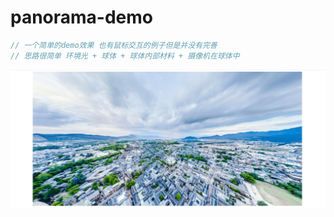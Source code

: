 # panorama-demo

```javascript
// 一个简单的demo效果 也有鼠标交互的例子但是并没有完善
// 思路很简单 环境光 + 球体 + 球体内部材料 + 摄像机在球体中 
```

![demo图](https://github.com/542154968/panorama-demo/blob/master/images/demo.png)
